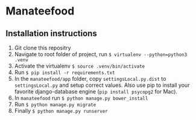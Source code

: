 # Manateefood


## Installation instructions
1. Git clone this repositry
2. Navigate to root folder of project, run
        ```
        $ virtualenv --python=python3 .venv
        ```
3. Activate the virtualenv `$ source .venv/bin/activate`
4. Run
        ```
        $ pip install -r requirements.txt
        ```
5. In the `manateefood/app` folder, copy `settingsLocal.py.dist` to `settingsLocal.py` and setup correct values. Also use pip to install your favorite django-database engine (`pip install psycopg2` for Mac).
6. In `manateefood` run
        ```
        $ python manage.py bower_install
        ```
7. Run
        ```
        $ python manage.py migrate
        ```
8. Finally
        ```
        $ python manage.py runserver
        ```